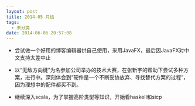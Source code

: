 ```yaml
---
layout: post
title: 2014-05 月结
tags:
  - 未分类
date: 2014-06-06 20:57:08
---
```


- 尝试做一个好用的博客编辑器供自己使用，采用JavaFX，最后因JavaFX对中文支持太差中止

- 以“无敌方向键”为名参加公司举办的技术大赛，在张新宇的帮助下尝试多种方案，进行中。深刻体会到“硬件是一个不断妥协放弃、寻找替代方案的过程”，因为理想中的配件都买不到。

- 继续深入scala，为了掌握高阶类型等知识，开始看haskell和sicp